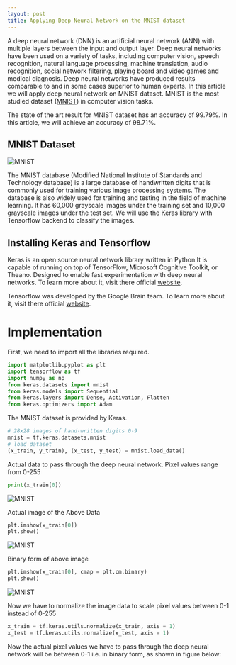 ```yaml
---
layout: post
title: Applying Deep Neural Network on the MNIST dataset
---
```


A deep neural network (DNN) is an artificial neural network (ANN) with multiple layers between the input and output layer. Deep neural
networks have been used on a variety of tasks, including computer vision, speech recognition, natural language processing, machine 
translation, audio recognition, social network filtering, playing board and video games and medical diagnosis. Deep neural networks 
have produced results comparable to and in some cases superior to human experts. In this article we will apply deep neural network on 
MNIST dataset. MNIST is the most studied dataset (<a href='https://yann.lecun.com/exdb/mnist/' target="_blank">MNIST</a>) in computer 
vision tasks.

The state of the art result for MNIST dataset has an accuracy of 99.79%. In this article, we will achieve an accuracy of 98.71%.

## MNIST Dataset
![MNIST](https://raw.githubusercontent.com/ZainAmin/zainamin.github.io/master/images/mnistimage.png "MNIST")

The MNIST database (Modified National Institute of Standards and Technology database) is a large database of handwritten digits that is commonly used for training various image processing systems. The database is also widely used for training and testing in the field of machine learning. It has 60,000 grayscale images under the training set and 10,000 grayscale images under the test set. We will use the Keras library with Tensorflow backend to classify the images.

## Installing Keras and Tensorflow

Keras is an open source neural network library written in Python.It is capable of running on top of TensorFlow, Microsoft Cognitive Toolkit, or Theano. Designed to enable fast experimentation with deep neural networks. To learn more about it, visit there official <a href="https://www.tensorflow.org/">website</a>.

Tensorflow was developed by the Google Brain team. To learn more about it, visit there official <a href="https://www.tensorflow.org/">website</a>.

# Implementation

First, we need to import all the libraries required.

```python
import matplotlib.pyplot as plt
import tensorflow as tf
import numpy as np
from keras.datasets import mnist
from keras.models import Sequential
from keras.layers import Dense, Activation, Flatten
from keras.optimizers import Adam
```

The MNIST dataset is provided by Keras.

```python
# 28x28 images of hand-written digits 0-9
mnist = tf.keras.datasets.mnist
# load dataset
(x_train, y_train), (x_test, y_test) = mnist.load_data()
```
Actual data to pass through the deep neural network. Pixel values range from 0-255

```python
print(x_train[0])
```
![MNIST](https://raw.githubusercontent.com/ZainAmin/zainamin.github.io/master/images/imagepixeldata.PNG "MNIST")

Actual image of the Above Data

```python
plt.imshow(x_train[0])
plt.show()
```
![MNIST](https://raw.githubusercontent.com/ZainAmin/zainamin.github.io/master/images/actualimagemnist.PNG "MNIST")

Binary form of above image

```python
plt.imshow(x_train[0], cmap = plt.cm.binary)
plt.show()
```
![MNIST](https://raw.githubusercontent.com/ZainAmin/zainamin.github.io/master/images/actualimagebinary.PNG "MNIST")

Now we have to normalize the image data to scale pixel values between 0-1 instead of 0-255

```python
x_train = tf.keras.utils.normalize(x_train, axis = 1)
x_test = tf.keras.utils.normalize(x_test, axis = 1)
```

Now the actual pixel values we have to pass through the deep neural network will be between 0-1 i.e. in binary form, as shown in figure below:





